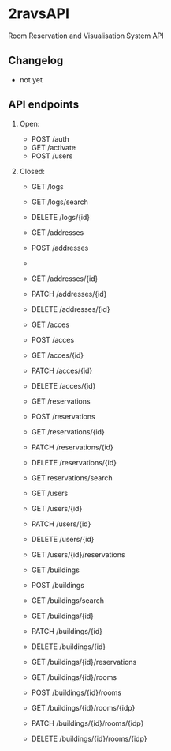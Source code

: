 # 2ravsAPI
Room Reservation and Visualisation System API

## Changelog
* not yet

## API endpoints
1. Open:
    * POST /auth
    * GET /activate
    * POST /users

2. Closed:
    * GET /logs
    * GET /logs/search
    * DELETE /logs/{id}

    * GET /addresses
    * POST /addresses
    * 
    * GET /addresses/{id}
    * PATCH /addresses/{id}
    * DELETE /addresses/{id}

    * GET /acces
    * POST /acces

    * GET /acces/{id}
    * PATCH /acces/{id}
    * DELETE /acces/{id}

    * GET /reservations
    * POST /reservations
    * GET /reservations/{id}
    * PATCH /reservations/{id}
    * DELETE /reservations/{id}

    * GET reservations/search

    * GET /users

    * GET /users/{id}
    * PATCH /users/{id}
    * DELETE /users/{id}
    * GET /users/{id}/reservations

    * GET /buildings
    * POST /buildings
    * GET /buildings/search

    * GET /buildings/{id}
    * PATCH /buildings/{id}
    * DELETE /buildings/{id}
    * GET /buildings/{id}/reservations

    * GET /buildings/{id}/rooms
    * POST /buildings/{id}/rooms

    * GET /buildings/{id}/rooms/{idp}
    * PATCH /buildings/{id}/rooms/{idp}
    * DELETE /buildings/{id}/rooms/{idp}